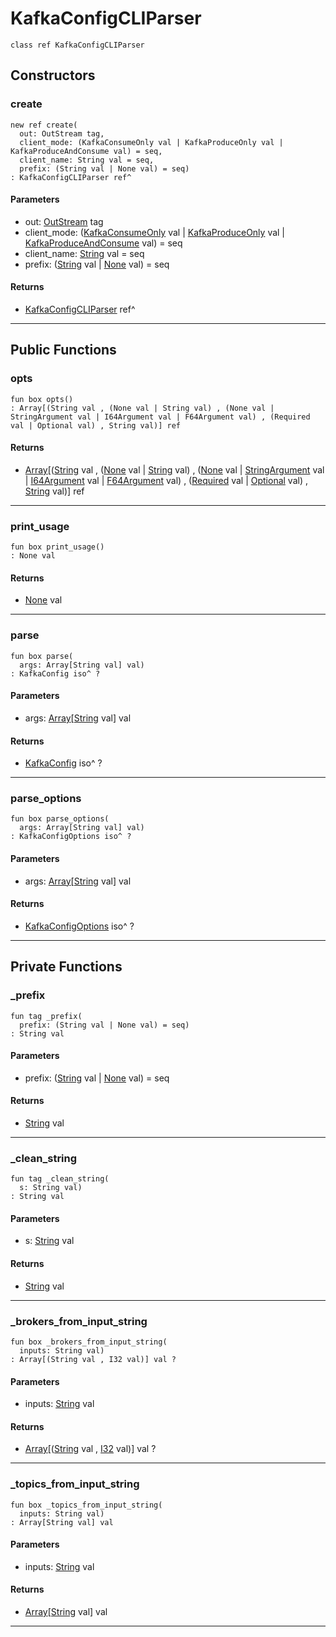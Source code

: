 # KafkaConfigCLIParser

```pony
class ref KafkaConfigCLIParser
```

## Constructors

### create

```pony
new ref create(
  out: OutStream tag,
  client_mode: (KafkaConsumeOnly val | KafkaProduceOnly val | KafkaProduceAndConsume val) = seq,
  client_name: String val = seq,
  prefix: (String val | None val) = seq)
: KafkaConfigCLIParser ref^
```
#### Parameters

*   out: [OutStream](builtin-OutStream) tag
*   client_mode: ([KafkaConsumeOnly](pony-kafka-KafkaConsumeOnly) val | [KafkaProduceOnly](pony-kafka-KafkaProduceOnly) val | [KafkaProduceAndConsume](pony-kafka-KafkaProduceAndConsume) val) = seq
*   client_name: [String](builtin-String) val = seq
*   prefix: ([String](builtin-String) val | [None](builtin-None) val) = seq

#### Returns

* [KafkaConfigCLIParser](pony-kafka-KafkaConfigCLIParser) ref^

---

## Public Functions

### opts

```pony
fun box opts()
: Array[(String val , (None val | String val) , (None val | StringArgument val | I64Argument val | F64Argument val) , (Required val | Optional val) , String val)] ref
```

#### Returns

* [Array](builtin-Array)\[([String](builtin-String) val , ([None](builtin-None) val | [String](builtin-String) val) , ([None](builtin-None) val | [StringArgument](options-StringArgument) val | [I64Argument](options-I64Argument) val | [F64Argument](options-F64Argument) val) , ([Required](options-Required) val | [Optional](options-Optional) val) , [String](builtin-String) val)\] ref

---

### print_usage

```pony
fun box print_usage()
: None val
```

#### Returns

* [None](builtin-None) val

---

### parse

```pony
fun box parse(
  args: Array[String val] val)
: KafkaConfig iso^ ?
```
#### Parameters

*   args: [Array](builtin-Array)\[[String](builtin-String) val\] val

#### Returns

* [KafkaConfig](pony-kafka-KafkaConfig) iso^ ?

---

### parse_options

```pony
fun box parse_options(
  args: Array[String val] val)
: KafkaConfigOptions iso^ ?
```
#### Parameters

*   args: [Array](builtin-Array)\[[String](builtin-String) val\] val

#### Returns

* [KafkaConfigOptions](pony-kafka-KafkaConfigOptions) iso^ ?

---

## Private Functions

### _prefix

```pony
fun tag _prefix(
  prefix: (String val | None val) = seq)
: String val
```
#### Parameters

*   prefix: ([String](builtin-String) val | [None](builtin-None) val) = seq

#### Returns

* [String](builtin-String) val

---

### _clean_string

```pony
fun tag _clean_string(
  s: String val)
: String val
```
#### Parameters

*   s: [String](builtin-String) val

#### Returns

* [String](builtin-String) val

---

### _brokers_from_input_string

```pony
fun box _brokers_from_input_string(
  inputs: String val)
: Array[(String val , I32 val)] val ?
```
#### Parameters

*   inputs: [String](builtin-String) val

#### Returns

* [Array](builtin-Array)\[([String](builtin-String) val , [I32](builtin-I32) val)\] val ?

---

### _topics_from_input_string

```pony
fun box _topics_from_input_string(
  inputs: String val)
: Array[String val] val
```
#### Parameters

*   inputs: [String](builtin-String) val

#### Returns

* [Array](builtin-Array)\[[String](builtin-String) val\] val

---

